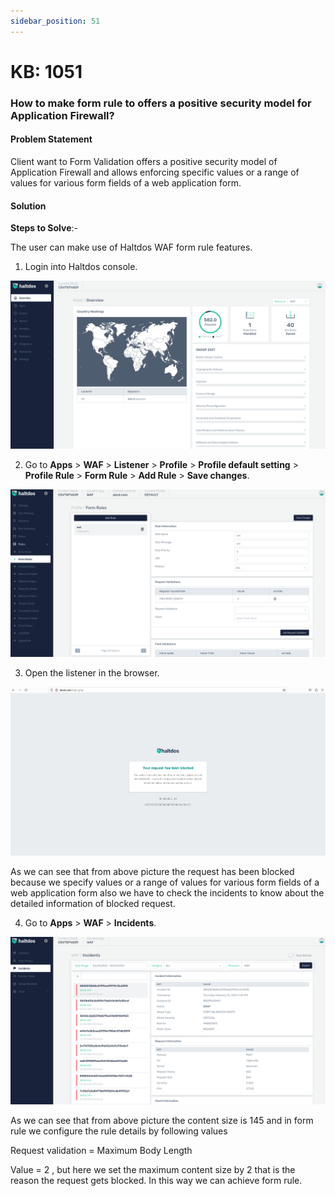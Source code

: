 ```yaml
---
sidebar_position: 51
---
```


# KB: 1051

### **How to make form rule to offers a positive security model for Application Firewall?**

#### **Problem Statement**

Client want to Form Validation offers a positive security model of Application Firewall and allows enforcing specific values or a range of values for various form fields of a web application form.

#### **Solution**

**Steps to Solve**:-

The user can make use of Haltdos WAF form rule features.

1. Login into Haltdos console.

![kb-1051](/img/waf/v7/kb/overview_kb_1051_1.png)

2. Go to **Apps** > **WAF** > **Listener** > **Profile** > **Profile default setting** > **Profile Rule** > **Form Rule** > **Add Rule** > **Save changes**.

![kb-1051](/img/waf/v7/kb/form_rule_kb_1051_2.png)

3. Open the listener in the browser.

![kb-1051](/img/waf/v7/kb/browser_kb_1051_3.png)

As we can see that from above picture the request has been blocked because we specify values or a range of values for various form fields of a web application form also we have to check the incidents to know about the detailed information of blocked request.

4. Go to **Apps** > **WAF** > **Incidents**.

![kb-1051](/img/waf/v7/kb/incidents_kb_1051_4.png)

As we can see that from above picture the content size is 145 and in form rule we configure the rule details by following values

Request validation = Maximum  Body Length

Value = 2 , but here we set the maximum content size by 2 that is the reason the request gets blocked. In this way we can achieve form rule.

